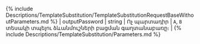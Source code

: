 {% include Descriptions/TemplateSubstitution/TemplateSubstitutionRequestBaseWithoutParameters.md %}
| outputPassword | string | Ոչ պարտադիր | `A`, `B` տեսակի տպելու ձևանմուշների բացման գաղտանաբառը։ |
{% include Descriptions/TemplateSubstitution/Parameters.md %}